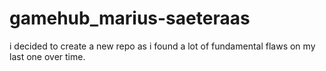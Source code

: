 # gamehub_marius-saeteraas
i decided to create a new repo as i found a lot of fundamental flaws on my last one over time.
